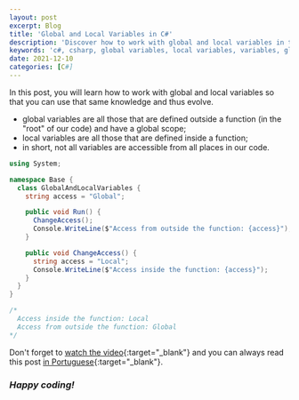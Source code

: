```yaml
---
layout: post
excerpt: Blog
title: 'Global and Local Variables in C#'
description: 'Discover how to work with global and local variables in the C# programming language. Get answers to your questions with the theory and examples presented.'
keywords: 'c#, csharp, global variables, local variables, variables, global, local, variable, post'
date: 2021-12-10
categories: [C#]
---
```


In this post, you will learn how to work with global and local variables so that you can use that same knowledge and thus evolve.

- global variables are all those that are defined outside a function (in the "root" of our code) and have a global scope;
- local variables are all those that are defined inside a function;
- in short, not all variables are accessible from all places in our code.

```csharp
using System;

namespace Base {
  class GlobalAndLocalVariables {
    string access = "Global";

    public void Run() {
      ChangeAccess();
      Console.WriteLine($"Access from outside the function: {access}");
    }

    public void ChangeAccess() {
      string access = "Local";
      Console.WriteLine($"Access inside the function: {access}");
    }
  }
}

/*
  Access inside the function: Local
  Access from outside the function: Global
*/
```

Don't forget to [watch the video](https://youtu.be/nRnTx4JWWm4){:target="\_blank"} and you can always read this post [in Portuguese](https://caffeinealgorithm.com/blog/20211210/variaveis-globais-e-locais-em-csharp/){:target="\_blank"}.

### _Happy coding!_
